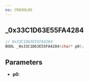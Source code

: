 ```yaml
---
ns: CRASHLOG
---
```

## _0x33C1D63E55FA4284

```c
// 0x33C1D63E55FA4284
BOOL _0x33C1D63E55FA4284(char* p0);
```

## Parameters
* **p0**:
